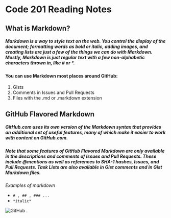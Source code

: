 # Code 201 Reading Notes
## What is Markdown?
##### Markdown is a way to style text on the web. You control the display of the document; formatting words as bold or italic, adding images, and creating lists are just a few of the things we can do with Markdown. Mostly, Markdown is just regular text with a few non-alphabetic characters thrown in, like # or *.

#### You can use Markdown most places around GitHub:

1. Gists
2. Comments in Issues and Pull Requests
3. Files with the .md or .markdown extension

## GitHub Flavored Markdown
##### GitHub.com uses its own version of the Markdown syntax that provides an additional set of useful features, many of which make it easier to work with content on GitHub.com.

##### Note that some features of GitHub Flavored Markdown are only available in the descriptions and comments of Issues and Pull Requests. These include @mentions as well as references to SHA-1 hashes, Issues, and Pull Requests. Task Lists are also available in Gist comments and in Gist Markdown files.

*Examples of markdown*
+ `# , ## , ### ...`
+ `*italic*`

![GitHub](https://www.analyticsvidhya.com/wp-content/uploads/2015/07/github_logo.png)
.